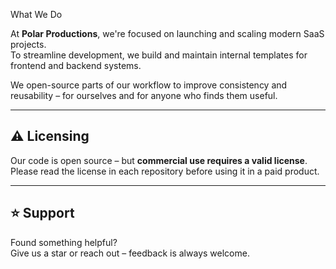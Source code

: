 What We Do

At **Polar Productions**, we're focused on launching and scaling modern SaaS projects.  
To streamline development, we build and maintain internal templates for frontend and backend systems.

We open-source parts of our workflow to improve consistency and reusability – for ourselves and for anyone who finds them useful.

---

## ⚠️ Licensing

Our code is open source – but **commercial use requires a valid license**.  
Please read the license in each repository before using it in a paid product.

---

## ⭐️ Support

Found something helpful?  
Give us a star or reach out – feedback is always welcome.
